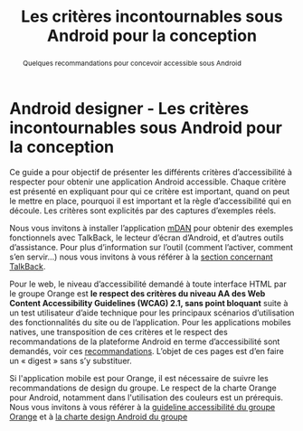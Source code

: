 ﻿---
title: "Les critères incontournables sous Android pour la conception"
abstract: "Quelques recommandations pour concevoir accessible sous Android"
---

# Android designer - Les critères incontournables sous Android pour la conception

Ce guide a pour objectif de présenter les différents critères d’accessibilité à respecter pour obtenir une application Android accessible. Chaque critère est présenté en expliquant pour qui ce critère est important, quand on peut le mettre en place, pourquoi il est important et la règle d’accessibilité qui en découle. Les critères sont explicités par des captures d’exemples réels.

Nous vous invitons à installer l’application [mDAN](../../mdan/) pour obtenir des exemples fonctionnels avec <span lang="en">TalkBack</span>, le lecteur d’écran d’Android, et d’autres outils d’assistance. Pour plus d’information sur l’outil (comment l’activer, comment s’en servir…) nous vous invitons à vous référer à la [section concernant <span lang="en">TalkBack</span>](../talkback/).

Pour le web, le niveau d’accessibilité demandé à toute interface <abbr>HTML</abbr> par le groupe Orange est **le respect des critères du niveau AA des <span lang="en">Web Content Accessibility Guidelines</span> (<abbr>WCAG</abbr>) 2.1, sans point bloquant** suite à un test utilisateur d’aide technique pour les principaux scénarios d’utilisation des fonctionnalités du site ou de l’application. Pour les applications mobiles natives, une transposition de ces critères et le respect des recommandations de la plateforme Android en terme d’accessibilité sont demandés, voir ces [recommandations](https://developer.android.com/guide/topics/ui/accessibility/). L’objet de ces pages est d’en faire un « digest » sans s’y substituer.

Si l'application mobile est pour Orange, il est nécessaire de suivre les recommandations de design du groupe. Le respect de la charte Orange pour Android, notamment dans l'utilisation des couleurs est un prérequis. Nous vous invitons à vous référer à la [guideline accessibilité du groupe Orange](https://design.orange.com/fr/guidelines/accessibility/) et à [la charte design Android du groupe](https://design.orange.com/fr/guidelines/android/)